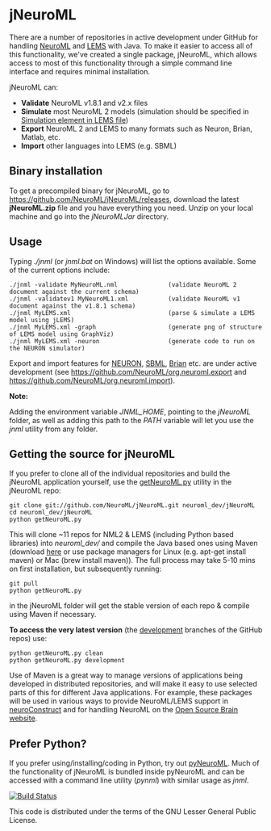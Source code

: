 jNeuroML
========

There are a number of repositories in active development under GitHub for handling [NeuroML](https://github.com/NeuroML) 
and [LEMS](https://github.com/LEMS) with Java. To make it easier to access all of this functionality, we've created a single package, jNeuroML, which allows access to most of this functionality through a simple command line interface and requires minimal installation. 

jNeuroML can:

- **Validate** NeuroML v1.8.1 and v2.x files
- **Simulate** most NeuroML 2 models (simulation should be specified in [Simulation element in LEMS file](https://github.com/NeuroML/NeuroML2/blob/master/LEMSexamples/LEMS_NML2_Ex5_DetCell.xml))
- **Export** NeuroML 2 and LEMS to many formats such as Neuron, Brian, Matlab, etc.
- **Import** other languages into LEMS (e.g. SBML)

Binary installation
-------------------

To get a precompiled binary for jNeuroML, go to https://github.com/NeuroML/jNeuroML/releases, download the latest **jNeuroML.zip** file and you have everything you need. Unzip on your local machine and go into the *jNeuroMLJar* directory.

Usage
-----

Typing *./jnml* (or *jnml.bat* on Windows) will list the options available. Some of the current options include:

    ./jnml -validate MyNeuroML.nml              (validate NeuroML 2 document against the current schema)
    ./jnml -validatev1 MyNeuroML1.xml           (validate NeuroML v1 document against the v1.8.1 schema)
    ./jnml MyLEMS.xml                           (parse & simulate a LEMS model using jLEMS)
    ./jnml MyLEMS.xml -graph                    (generate png of structure of LEMS model using GraphViz)
    ./jnml MyLEMS.xml -neuron                   (generate code to run on the NEURON simulator)

Export and import features for [NEURON](http://www.neuron.yale.edu/neuron/), [SBML](http://sbml.org), 
[Brian](http://www.briansimulator.org/) etc. are under active development (see https://github.com/NeuroML/org.neuroml.export 
and https://github.com/NeuroML/org.neuroml.import).

**Note:**

Adding the environment variable *JNML_HOME*, pointing to the *jNeuroML* folder, as well as adding this path to the *PATH* variable will let you use the *jnml* utility from any folder.


Getting the source for jNeuroML
-------------------------------

If you prefer to clone all of the individual repositories and build the jNeuroML application yourself, 
use the [getNeuroML.py](https://github.com/NeuroML/jNeuroML/blob/master/getNeuroML.py) utility in the jNeuroML repo:

    git clone git://github.com/NeuroML/jNeuroML.git neuroml_dev/jNeuroML
    cd neuroml_dev/jNeuroML
    python getNeuroML.py

This will clone ~11 repos for NML2 & LEMS (including Python based libraries) into *neuroml_dev/* and compile 
the Java based ones using Maven (download [here](http://maven.apache.org/) or use package managers for Linux (e.g. apt-get install maven) or Mac (brew install maven)). The full process may take 5-10 mins on first installation, but subsequently running:

    git pull
    python getNeuroML.py

in the jNeuroML folder will get the stable version of each repo & compile using Maven if necessary. 

**To access the very latest version** (the [development](https://github.com/NeuroML/jNeuroML/tree/development) branches of the GitHub repos) use:

    python getNeuroML.py clean
    python getNeuroML.py development

Use of Maven is a great way to manage versions of applications being developed in distributed repositories, 
and will make it easy to use selected parts of this for different Java applications. For example, these packages 
will be used in various ways to provide NeuroML/LEMS support in [neuroConstruct](http://www.neuroConstruct.org) and for handling NeuroML on the [Open Source Brain website](http://www.OpenSourceBrain.org).

Prefer Python?
--------------

If you prefer using/installing/coding in Python, try out [pyNeuroML](https://github.com/NeuroML/pyNeuroML). Much of the functionality of jNeuroML is bundled inside pyNeuroML and can be accessed with a command line utility (*pynml*) with similar usage as *jnml*.

[![Build Status](https://travis-ci.org/NeuroML/jNeuroML.png?branch=master)](https://travis-ci.org/NeuroML/jNeuroML)

This code is distributed under the terms of the GNU Lesser General Public License.







